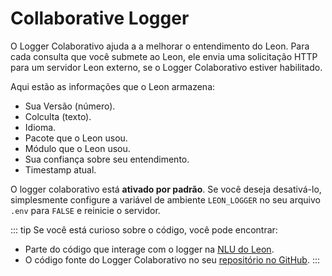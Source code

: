 # Collaborative Logger

O Logger Colaborativo ajuda a a melhorar o entendimento do Leon. Para cada consulta que você submete ao Leon, ele envia uma solicitação HTTP para um servidor Leon externo, se o Logger Colaborativo estiver habilitado.

Aqui estão as informações que o Leon armazena:

- Sua Versão (número).
- Colculta (texto).
- Idioma.
- Pacote que o Leon usou.
- Módulo que o Leon usou.
- Sua confiança sobre seu entendimento.
- Timestamp atual.

O logger colaborativo está **ativado por padrão**. Se você deseja desativá-lo, simplesmente configure a variável de ambiente `LEON_LOGGER` no seu arquivo `.env` para `FALSE` e reinicie o servidor.

::: tip
Se você está curioso sobre o código, você pode encontrar:

- Parte do código que interage com o logger na [NLU do Leon](https://github.com/leon-ai/leon/blob/develop/server/src/core/nlu.js).
- O código fonte do Logger Colaborativo no seu [repositório no GitHub](https://github.com/leon-ai/leon-logger).
:::
